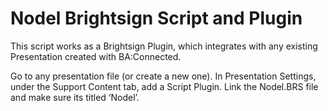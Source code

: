 # Nodel Brightsign Script and Plugin
This script works as a Brightsign Plugin, which integrates with any existing Presentation created with BA:Connected.

Go to any presentation file (or create a new one).
In Presentation Settings, under the Support Content tab, add a Script Plugin. 
Link the Nodel.BRS file and make sure its titled ‘Nodel’.

